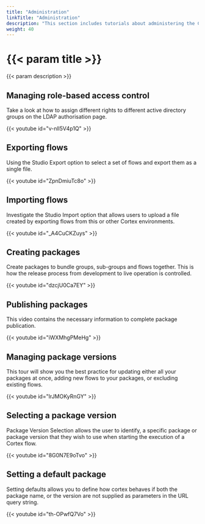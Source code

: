 ```yaml
---
title: "Administration"
linkTitle: "Administration"
description: "This section includes tutorials about administering the Cortex Innovation platform."
weight: 40
---
```


# {{< param title >}}

{{< param description >}}

## Managing role-based access control

Take a look at how to assign different rights to different active directory groups on the LDAP authorisation page.

{{< youtube id="v-nll5V4p1Q" >}}

## Exporting flows

Using the Studio Export option to select a set of flows and export them as a single file.

{{< youtube id="ZpnDmiuTc8o" >}}

## Importing flows

Investigate the Studio Import option that allows users to upload a file created by exporting flows from this or other Cortex environments.

{{< youtube id="_A4CuCKZuys" >}}

## Creating packages

Create packages to bundle groups, sub-groups and flows together. This is how the release process from development to live operation is controlled.

{{< youtube id="dzcjU0Ca7EY" >}}

## Publishing packages

This video contains the necessary information to complete package publication.

{{< youtube id="iWXMhgPMeHg" >}}

## Managing package versions

This tour will show you the best practice for updating either all your packages at once, adding new flows to your packages, or excluding existing flows.

{{< youtube id="lrJMOKyRnGY" >}}

## Selecting a package version

Package Version Selection allows the user to identify, a specific package or package version that they wish to use when starting the execution of a Cortex flow.

{{< youtube id="8G0N7E9oTvo" >}}

## Setting a default package

Setting defaults allows you to define how cortex behaves if both the package name, or the version are not supplied as parameters in the URL query string.

{{< youtube id="th-OPwfQ7Vo" >}}
